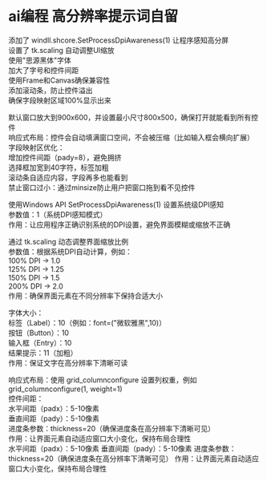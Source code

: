# ai编程 高分辨率提示词自留
添加了 windll.shcore.SetProcessDpiAwareness(1) 让程序感知高分屏<br>
设置了 tk.scaling 自动调整UI缩放<br>
使用"思源黑体"字体<br>
加大了字号和控件间距<br>
使用Frame和Canvas确保兼容性<br>
添加滚动条，防止控件溢出<br>
确保字段映射区域100%显示出来<br>

默认窗口放大到900x600，并设置最小尺寸800x500，确保打开就能看到所有控件<br>
响应式布局：控件会自动填满窗口空间，不会被压缩（比如输入框会横向扩展）<br>
字段映射区优化：<br>
增加控件间距（pady=8），避免拥挤<br>
选择框加宽到40字符，标签加粗<br>
滚动条自适应内容，字段再多也能看到<br>
禁止窗口过小：通过minsize防止用户把窗口拖到看不见控件<br>

使用Windows API SetProcessDpiAwareness(1) 设置系统级DPI感知<br>
参数值：1（系统DPI感知模式）<br>
作用：让应用程序正确识别系统的DPI设置，避免界面模糊或缩放不正确<br>

通过 tk.scaling 动态调整界面缩放比例<br>
参数值：根据系统DPI自动计算，例如：<br>
100% DPI → 1.0<br>
125% DPI → 1.25<br>
150% DPI → 1.5<br>
200% DPI → 2.0<br>
作用：确保界面元素在不同分辨率下保持合适大小<br>

字体大小：<br>
标签（Label）：10（例如：font=("微软雅黑",10)）<br>
按钮（Button）：10<br>
输入框（Entry）：10<br>
结果提示：11（加粗）<br>
作用：保证文字在高分辨率下清晰可读<br>

响应式布局：使用 grid_columnconfigure 设置列权重，例如 grid_columnconfigure(1, weight=1)<br>
控件间距：<br>
水平间距（padx）：5-10像素<br>
垂直间距（pady）：5-10像素<br>
进度条参数：thickness=20（确保进度条在高分辨率下清晰可见）<br>
作用：让界面元素自动适应窗口大小变化，保持布局合理性<br>
水平间距（padx）：5-10像素
垂直间距（pady）：5-10像素
进度条参数：thickness=20（确保进度条在高分辨率下清晰可见）
作用：让界面元素自动适应窗口大小变化，保持布局合理性
